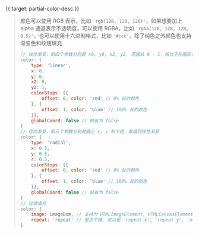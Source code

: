{{ target: partial-color-desc }}

> 颜色可以使用 RGB 表示，比如 `'rgb(128, 128, 128)'`，如果想要加上 alpha 通道表示不透明度，可以使用 RGBA，比如 `'rgba(128, 128, 128, 0.5)'`，也可以使用十六进制格式，比如 `'#ccc'`。除了纯色之外颜色也支持渐变色和纹理填充
> ```js
> // 线性渐变，前四个参数分别是 x0, y0, x2, y2, 范围从 0 - 1，相当于在图形包围盒中的百分比，如果 globalCoord 为 `true`，则该四个值是绝对的像素位置
> color: {
>     type: 'linear',
>     x: 0,
>     y: 0,
>     x2: 0,
>     y2: 1,
>     colorStops: [{
>         offset: 0, color: 'red' // 0% 处的颜色
>     }, {
>         offset: 1, color: 'blue' // 100% 处的颜色
>     }],
>     globalCoord: false // 缺省为 false
> }
> // 径向渐变，前三个参数分别是圆心 x, y 和半径，取值同线性渐变
> color: {
>     type: 'radial',
>     x: 0.5,
>     y: 0.5,
>     r: 0.5,
>     colorStops: [{
>         offset: 0, color: 'red' // 0% 处的颜色
>     }, {
>         offset: 1, color: 'blue' // 100% 处的颜色
>     }],
>     globalCoord: false // 缺省为 false
> }
> // 纹理填充
> color: {
>     image: imageDom, // 支持为 HTMLImageElement, HTMLCanvasElement，不支持路径字符串
>     repeat: 'repeat' // 是否平铺, 可以是 'repeat-x', 'repeat-y', 'no-repeat'
> }
> ```